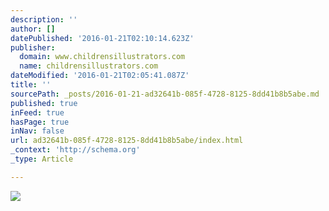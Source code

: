 ```yaml
---
description: ''
author: []
datePublished: '2016-01-21T02:10:14.623Z'
publisher:
  domain: www.childrensillustrators.com
  name: childrensillustrators.com
dateModified: '2016-01-21T02:05:41.087Z'
title: ''
sourcePath: _posts/2016-01-21-ad32641b-085f-4728-8125-8dd41b8b5abe.md
published: true
inFeed: true
hasPage: true
inNav: false
url: ad32641b-085f-4728-8125-8dd41b8b5abe/index.html
_context: 'http://schema.org'
_type: Article

---
```

![](http://www.childrensillustrators.com/portfolioIllustrations/45694.jpg)